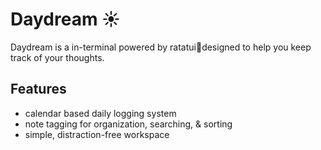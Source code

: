 # Daydream ☀️

Daydream is a in-terminal powered by ratatui🐀designed to help you keep track of your thoughts.

## Features
- calendar based daily logging system
- note tagging for organization, searching, & sorting
- simple, distraction-free workspace